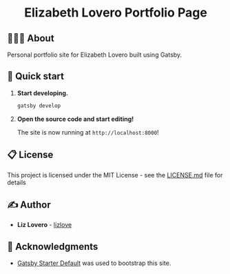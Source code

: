 <h1 align="center">
  Elizabeth Lovero Portfolio Page
</h1>

## 👩🏻‍💻 About

Personal portfolio site for Elizabeth Lovero built using Gatsby.

## 🚀 Quick start

1.  **Start developing.**

    ```sh
    gatsby develop
    ```

1.  **Open the source code and start editing!**

    The site is now running at `http://localhost:8000`!

## 📋 License

This project is licensed under the MIT License - see the [LICENSE.md](LICENSE.md) file for details

## ✍️ Author

- **Liz Lovero** - [lizlove](https://github.com/lizlove)

## 🏅 Acknowledgments

- [Gatsby Starter Default](https://www.gatsbyjs.org/starters/gatsbyjs/gatsby-starter-default/) was used to bootstrap this site.
